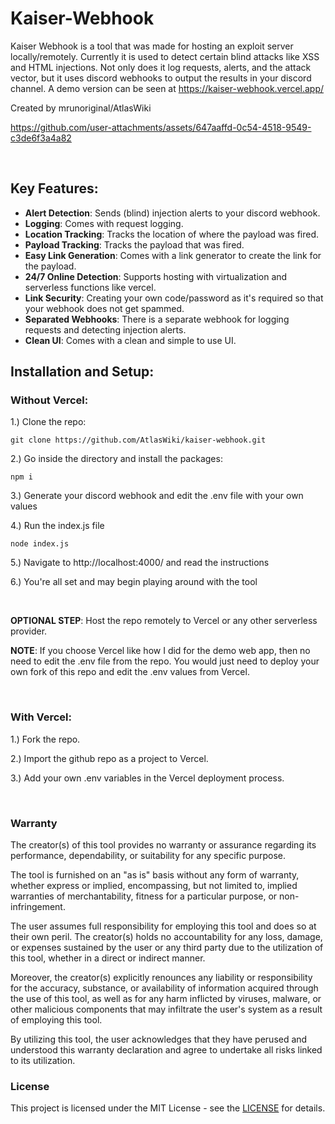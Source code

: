 # Kaiser-Webhook

Kaiser Webhook is a tool that was made for hosting an exploit server locally/remotely. Currently it is used to detect certain blind attacks like XSS and HTML injections. 
Not only does it log requests, alerts, and the attack vector, but it uses discord webhooks to output the results in your discord channel. A demo version can be seen at
https://kaiser-webhook.vercel.app/

Created by mrunoriginal/AtlasWiki


https://github.com/user-attachments/assets/647aaffd-0c54-4518-9549-c3de6f3a4a82



<br>

## Key Features:
+ **Alert Detection**: Sends (blind) injection alerts to your discord webhook.
+ **Logging**: Comes with request logging.
+ **Location Tracking**: Tracks the location of where the payload was fired.
+ **Payload Tracking**: Tracks the payload that was fired.
+ **Easy Link Generation**: Comes with a link generator to create the link for the payload.
+ **24/7 Online Detection**: Supports hosting with virtualization and serverless functions like vercel.
+ **Link Security**: Creating your own code/password as it's required so that your webhook does not get spammed.
+ **Separated Webhooks**: There is a separate webhook for logging requests and detecting injection alerts.
+  **Clean UI**: Comes with a clean and simple to use UI.

## Installation and Setup:

### Without Vercel:
1.) Clone the repo:
```
git clone https://github.com/AtlasWiki/kaiser-webhook.git
```

2.) Go inside the directory and install the packages:
```
npm i
```

3.) Generate your discord webhook and edit the .env file with your own values

4.) Run the index.js file
```
node index.js
```
5.) Navigate to http://localhost:4000/ and read the instructions

6.) You're all set and may begin playing around with the tool

<br>

**OPTIONAL STEP**: Host the repo remotely to Vercel or any other serverless provider.

**NOTE**: If you choose Vercel like how I did for the demo web app, then no need to edit the .env file from the repo. You would just need to deploy your own fork of this repo and edit the .env values from Vercel.

<br>

### With Vercel:

1.) Fork the repo.

2.) Import the github repo as a project to Vercel.

3.) Add your own .env variables in the Vercel deployment process.

<br>

### Warranty
The creator(s) of this tool provides no warranty or assurance regarding its performance, dependability, or suitability for any specific purpose.

The tool is furnished on an "as is" basis without any form of warranty, whether express or implied, encompassing, but not limited to, implied warranties of merchantability, fitness for a particular purpose, or non-infringement.

The user assumes full responsibility for employing this tool and does so at their own peril. The creator(s) holds no accountability for any loss, damage, or expenses sustained by the user or any third party due to the utilization of this tool, whether in a direct or indirect manner.

Moreover, the creator(s) explicitly renounces any liability or responsibility for the accuracy, substance, or availability of information acquired through the use of this tool, as well as for any harm inflicted by viruses, malware, or other malicious components that may infiltrate the user's system as a result of employing this tool.

By utilizing this tool, the user acknowledges that they have perused and understood this warranty declaration and agree to undertake all risks linked to its utilization.
  
### License
This project is licensed under the MIT License - see the [LICENSE](https://github.com/AtlasWiki/kaiser-webhook/blob/main/LICENSE) for details.
